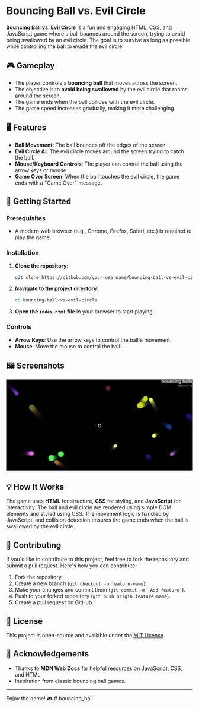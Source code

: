 # Bouncing Ball vs. Evil Circle

**Bouncing Ball vs. Evil Circle** is a fun and engaging HTML, CSS, and JavaScript game where a ball bounces around the screen, trying to avoid being swallowed by an evil circle. The goal is to survive as long as possible while controlling the ball to evade the evil circle.

## 🎮 Gameplay

- The player controls a **bouncing ball** that moves across the screen.
- The objective is to **avoid being swallowed** by the evil circle that roams around the screen.
- The game ends when the ball collides with the evil circle.
- The game speed increases gradually, making it more challenging.

## 🖥️ Features

- **Ball Movement**: The ball bounces off the edges of the screen.
- **Evil Circle AI**: The evil circle moves around the screen trying to catch the ball.
- **Mouse/Keyboard Controls**: The player can control the ball using the arrow keys or mouse.
- **Game Over Screen**: When the ball touches the evil circle, the game ends with a "Game Over" message.

## 🚀 Getting Started

### Prerequisites

- A modern web browser (e.g., Chrome, Firefox, Safari, etc.) is required to play the game.

### Installation

1. **Clone the repository**:
    ```bash
    git clone https://github.com/your-username/bouncing-ball-vs-evil-circle.git
    ```

2. **Navigate to the project directory**:
    ```bash
    cd bouncing-ball-vs-evil-circle
    ```

3. **Open the `index.html` file** in your browser to start playing.

### Controls

- **Arrow Keys**: Use the arrow keys to control the ball's movement.
- **Mouse**: Move the mouse to control the ball.

## 🖼️ Screenshots

![Game Screenshot](screenshot.png)


## 💡 How It Works

The game uses **HTML** for structure, **CSS** for styling, and **JavaScript** for interactivity. The ball and evil circle are rendered using simple DOM elements and styled using CSS. The movement logic is handled by JavaScript, and collision detection ensures the game ends when the ball is swallowed by the evil circle.

## 📢 Contributing

If you'd like to contribute to this project, feel free to fork the repository and submit a pull request. Here's how you can contribute:

1. Fork the repository.
2. Create a new branch (`git checkout -b feature-name`).
3. Make your changes and commit them (`git commit -m 'Add feature'`).
4. Push to your forked repository (`git push origin feature-name`).
5. Create a pull request on GitHub.

## 📝 License

This project is open-source and available under the [MIT License](LICENSE).

## 🤝 Acknowledgements

- Thanks to **MDN Web Docs** for helpful resources on JavaScript, CSS, and HTML.
- Inspiration from classic bouncing ball games.

---

Enjoy the game! 🎮
#   b o u n c i n g _ b a l l 
 
 